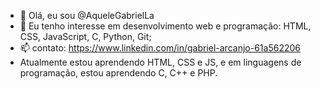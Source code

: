 - 👋 Olá, eu sou @AqueleGabrielLa
- 👀 Eu tenho interesse em desenvolvimento web e programação: HTML, CSS, JavaScript, C, Python, Git;
- 📫 contato: https://www.linkedin.com/in/gabriel-arcanjo-61a562206
- Atualmente estou aprendendo HTML, CSS e JS, e em linguagens de programação, estou aprendendo C, C++ e PHP.

<!---
AqueleGabrielLa/AqueleGabrielLa is a ✨ special ✨ repository because its `README.md` (this file) appears on your GitHub profile.
You can click the Preview link to take a look at your changes.
--->

